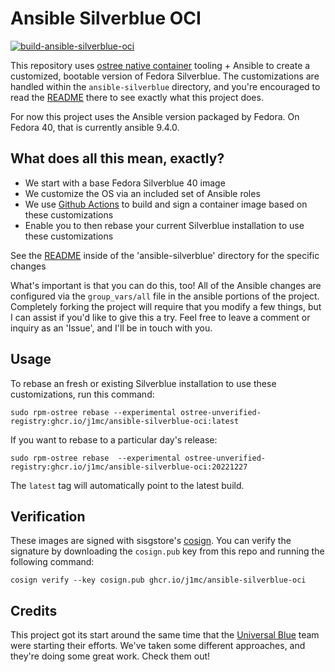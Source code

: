 # Ansible Silverblue OCI

[![build-ansible-silverblue-oci](https://github.com/j1mc/ansible-silverblue-oci/actions/workflows/build.yml/badge.svg)](https://github.com/j1mc/ansible-silverblue-oci/actions/workflows/build.yml)

This repository uses [ostree native container](https://coreos.github.io/rpm-ostree/container/)
tooling + Ansible to create a customized, bootable version of Fedora Silverblue. The customizations
are handled within the `ansible-silverblue` directory, and you're encouraged to read the
[README](ansible-silverblue/README.md) there to see exactly what this project does.

For now this project uses the Ansible version packaged by Fedora. On Fedora 40, that is currently
ansible 9.4.0.

## What does all this mean, exactly?

- We start with a base Fedora Silverblue 40 image
- We customize the OS via an included set of Ansible roles
- We use [Github Actions](.github/workflows/build.yml) to build and sign a container image based on
  these customizations
- Enable you to then rebase your current Silverblue installation to use these customizations

See the [README](ansible-silverblue/README.md) inside of the 'ansible-silverblue' directory for
the specific changes

What's important is that you can do this, too! All of the Ansible changes are configured via the
`group_vars/all` file in the ansible portions of the project. Completely forking the project will
require that you modify a few things, but I can assist if you'd like to give this a try. Feel
free to leave a comment or inquiry as an 'Issue', and I'll be in touch with you.

## Usage

To rebase an fresh or existing Silverblue installation to use these customizations, run this command:

    sudo rpm-ostree rebase --experimental ostree-unverified-registry:ghcr.io/j1mc/ansible-silverblue-oci:latest

If you want to rebase to a particular day's release:

    sudo rpm-ostree rebase  --experimental ostree-unverified-registry:ghcr.io/j1mc/ansible-silverblue-oci:20221227 

The `latest` tag will automatically point to the latest build. 

## Verification

These images are signed with sisgstore's [cosign](https://docs.sigstore.dev/cosign/overview/). You
can verify the signature by downloading the `cosign.pub` key from this repo and running the
following command:

    cosign verify --key cosign.pub ghcr.io/j1mc/ansible-silverblue-oci

## Credits

This project got its start around the same time that the [Universal Blue](https://github.com/ublue-os)
team were starting their efforts. We've taken some different approaches, and they're doing some great
work. Check them out!
